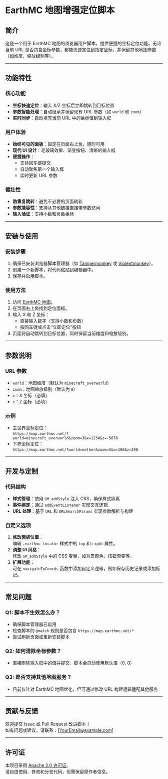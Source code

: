 # EarthMC 地图增强定位脚本

## 简介

这是一个用于 EarthMC 地图的浏览器用户脚本，提供便捷的坐标定位功能。无论当前 URL 是否包含坐标参数，都能快速定位到指定坐标，并保留其他地图参数（如维度、缩放级别等）。

---

## 功能特性

### 核心功能
- **坐标快速定位**：输入 X/Z 坐标后立即跳转到目标位置
- **参数智能处理**：自动继承并保留现有 URL 参数（如 `world` 和 `zoom`）
- **实时同步**：自动填充当前 URL 中的坐标值到输入框

### 用户体验
- **始终可见的面板**：固定在页面右上角，随时可用
- **现代 UI 设计**：毛玻璃效果、渐变按钮、清晰的输入框
- **便捷操作**：
  - 支持回车键提交
  - 自动聚焦第一个输入框
  - 实时更新 URL 参数

### 健壮性
- **防重复跳转**：避免不必要的页面刷新
- **参数兼容性**：支持从其他链接直接带参数访问
- **输入验证**：支持小数和负数坐标

---

## 安装与使用

### 安装步骤
1. 确保已安装浏览器脚本管理器（如 [Tampermonkey](https://www.tampermonkey.net/) 或 [Violentmonkey](https://violentmonkey.github.io/)）。
2. 创建一个新脚本，将代码粘贴到编辑器中。
3. 保存并启用脚本。

### 使用方法
1. 访问 [EarthMC 地图](https://map.earthmc.net/)。
2. 在页面右上角找到定位面板。
3. 输入 X 和 Z 坐标：
   - 直接输入数字（支持小数和负数）
   - 按回车键或点击“立即定位”按钮
4. 页面将自动跳转到目标位置，同时保留当前维度和缩放级别。

---

## 参数说明

### URL 参数
- `world`：地图维度（默认为 `minecraft_overworld`）
- `zoom`：地图缩放级别（默认为 `0`）
- `x`：X 坐标（必填）
- `z`：Z 坐标（必填）

### 示例
- 主世界坐标定位：  
  `https://map.earthmc.net/?world=minecraft_overworld&zoom=3&x=1234&z=-5678`
- 下界坐标定位：  
  `https://map.earthmc.net/?world=nether&zoom=5&x=100&z=200`

---

## 开发与定制

### 代码结构
- **样式管理**：使用 `GM_addStyle` 注入 CSS，确保样式隔离
- **事件绑定**：通过 `addEventListener` 实现交互逻辑
- **URL 处理**：基于 `URL` 和 `URLSearchParams` 实现参数解析与构建

### 自定义选项
1. **修改面板位置**：  
   编辑 `.earthmc-locator` 样式中的 `top` 和 `right` 属性。
2. **调整 UI 风格**：  
   修改 `GM_addStyle` 中的 CSS 变量，如背景颜色、按钮渐变等。
3. **扩展功能**：  
   可在 `navigateToCoords` 函数中添加自定义逻辑，例如保存历史记录或添加标记。

---

## 常见问题

### Q1: 脚本不生效怎么办？
- 确保脚本管理器已启用
- 检查脚本的 `@match` 规则是否包含 `https://map.earthmc.net/*`
- 尝试刷新页面或重新安装脚本

### Q2: 如何清除坐标参数？
- 直接删除输入框中的值并提交，脚本会自动使用默认值（0, 0）

### Q3: 是否支持其他地图服务？
- 目前仅针对 EarthMC 地图优化，但可通过修改 URL 构建逻辑适配其他服务

---

## 贡献与反馈

欢迎提交 Issue 或 Pull Request 改进脚本！  
如有问题或建议，请联系：[YourEmail@example.com]

---

## 许可证

本项目采用 [Apache 2.0 许可证](LICENSE)。  
请自由使用、修改和分发代码，但需保留原作者信息。
